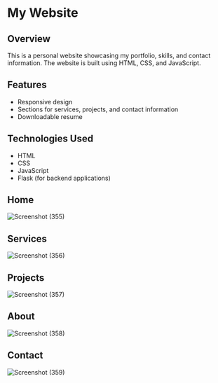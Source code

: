 # My Website

## Overview
This is a personal website showcasing my portfolio, skills, and contact information. The website is built using HTML, CSS, and JavaScript.

## Features
- Responsive design
- Sections for services, projects, and contact information
- Downloadable resume

## Technologies Used
- HTML
- CSS
- JavaScript
- Flask (for backend applications)

## Home
![Screenshot (355)](https://github.com/user-attachments/assets/e7895a17-9a16-4df8-95ae-47cefaada888)

## Services
![Screenshot (356)](https://github.com/user-attachments/assets/2b6f50fb-5227-4091-98da-30d8198ce614)

## Projects
![Screenshot (357)](https://github.com/user-attachments/assets/6f26e822-c231-4286-b947-63ce0cb43786)

## About
![Screenshot (358)](https://github.com/user-attachments/assets/b22d2da6-fe85-468a-8e32-e68450876803)

## Contact
![Screenshot (359)](https://github.com/user-attachments/assets/23366d1b-3555-4026-8be2-d18d337a29f5)

